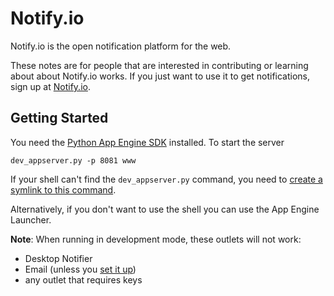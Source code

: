 Notify.io
===
Notify.io is the open notification platform for the web. 

These notes are for people that are interested in contributing or learning about about Notify.io works. If you just want to use it to get notifications, sign up at [Notify.io](http://notify.op).

Getting Started
---
You need the [Python App Engine SDK](http://code.google.com/appengine/downloads.html#Google_App_Engine_SDK_for_Python) installed. To start the server

    dev_appserver.py -p 8081 www

If your shell can't find the `dev_appserver.py` command, you need to [create a symlink to this command](http://code.google.com/appengine/docs/python/gettingstarted/devenvironment.html).

Alternatively, if you don't want to use the shell you can use the App Engine Launcher.

**Note**: When running in development mode, these outlets will not work:

* Desktop Notifier
* Email (unless you [set it up](http://code.google.com/appengine/docs/python/tools/devserver.html#Using_Mail))
* any outlet that requires keys


